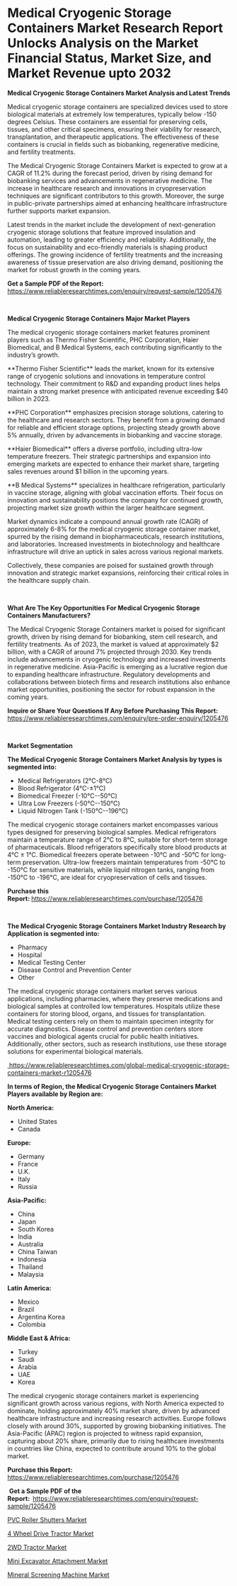 <p><h1>Medical Cryogenic Storage Containers Market Research Report Unlocks Analysis on the Market Financial Status, Market Size, and Market Revenue upto 2032</h1></p><p><strong>Medical Cryogenic Storage Containers Market Analysis and Latest Trends</strong></p>
<p><p>Medical cryogenic storage containers are specialized devices used to store biological materials at extremely low temperatures, typically below -150 degrees Celsius. These containers are essential for preserving cells, tissues, and other critical specimens, ensuring their viability for research, transplantation, and therapeutic applications. The effectiveness of these containers is crucial in fields such as biobanking, regenerative medicine, and fertility treatments.</p><p>The Medical Cryogenic Storage Containers Market is expected to grow at a CAGR of 11.2% during the forecast period, driven by rising demand for biobanking services and advancements in regenerative medicine. The increase in healthcare research and innovations in cryopreservation techniques are significant contributors to this growth. Moreover, the surge in public-private partnerships aimed at enhancing healthcare infrastructure further supports market expansion.</p><p>Latest trends in the market include the development of next-generation cryogenic storage solutions that feature improved insulation and automation, leading to greater efficiency and reliability. Additionally, the focus on sustainability and eco-friendly materials is shaping product offerings. The growing incidence of fertility treatments and the increasing awareness of tissue preservation are also driving demand, positioning the market for robust growth in the coming years.</p></p>
<p><strong>Get a Sample PDF of the Report:&nbsp;</strong> <a href="https://www.reliableresearchtimes.com/enquiry/request-sample/1205476?utm_campaign=2771&utm_medium=2&utm_source=Github&utm_content=ia&utm_term=26032025&utm_id=medical-cryogenic-storage-containers">https://www.reliableresearchtimes.com/enquiry/request-sample/1205476</a></p>
<p>&nbsp;</p>
<p><strong>Medical Cryogenic Storage Containers Major Market Players</strong></p>
<p><p>The medical cryogenic storage containers market features prominent players such as Thermo Fisher Scientific, PHC Corporation, Haier Biomedical, and B Medical Systems, each contributing significantly to the industry’s growth. </p><p>**Thermo Fisher Scientific** leads the market, known for its extensive range of cryogenic solutions and innovations in temperature control technology. Their commitment to R&D and expanding product lines helps maintain a strong market presence with anticipated revenue exceeding $40 billion in 2023.</p><p>**PHC Corporation** emphasizes precision storage solutions, catering to the healthcare and research sectors. They benefit from a growing demand for reliable and efficient storage options, projecting steady growth above 5% annually, driven by advancements in biobanking and vaccine storage.</p><p>**Haier Biomedical** offers a diverse portfolio, including ultra-low temperature freezers. Their strategic partnerships and expansion into emerging markets are expected to enhance their market share, targeting sales revenues around $1 billion in the upcoming years.</p><p>**B Medical Systems** specializes in healthcare refrigeration, particularly in vaccine storage, aligning with global vaccination efforts. Their focus on innovation and sustainability positions the company for continued growth, projecting market size growth within the larger healthcare segment.</p><p>Market dynamics indicate a compound annual growth rate (CAGR) of approximately 6-8% for the medical cryogenic storage container market, spurred by the rising demand in biopharmaceuticals, research institutions, and laboratories. Increased investments in biotechnology and healthcare infrastructure will drive an uptick in sales across various regional markets.</p><p>Collectively, these companies are poised for sustained growth through innovation and strategic market expansions, reinforcing their critical roles in the healthcare supply chain.</p></p>
<p>&nbsp;</p>
<p><strong>What Are The Key Opportunities For Medical Cryogenic Storage Containers Manufacturers?</strong></p>
<p><p>The Medical Cryogenic Storage Containers market is poised for significant growth, driven by rising demand for biobanking, stem cell research, and fertility treatments. As of 2023, the market is valued at approximately $2 billion, with a CAGR of around 7% projected through 2030. Key trends include advancements in cryogenic technology and increased investments in regenerative medicine. Asia-Pacific is emerging as a lucrative region due to expanding healthcare infrastructure. Regulatory developments and collaborations between biotech firms and research institutions also enhance market opportunities, positioning the sector for robust expansion in the coming years.</p></p>
<p><strong>Inquire or Share Your Questions If Any Before Purchasing This Report:</strong> <a href="https://www.reliableresearchtimes.com/enquiry/pre-order-enquiry/1205476?utm_campaign=2771&utm_medium=2&utm_source=Github&utm_content=ia&utm_term=26032025&utm_id=medical-cryogenic-storage-containers">https://www.reliableresearchtimes.com/enquiry/pre-order-enquiry/1205476</a></p>
<p>&nbsp;</p>
<p><strong>Market Segmentation</strong></p>
<p><strong>The Medical Cryogenic Storage Containers Market Analysis by types is segmented into:</strong></p>
<p><ul><li>Medical Refrigerators (2℃-8℃)</li><li>Blood Refrigerator (4℃-±1℃)</li><li>Biomedical Freezer (-10℃--50℃)</li><li>Ultra Low Freezers (-50℃--150℃)</li><li>Liquid Nitrogen Tank (-150℃--196℃)</li></ul></p>
<p><p>The medical cryogenic storage containers market encompasses various types designed for preserving biological samples. Medical refrigerators maintain a temperature range of 2°C to 8°C, suitable for short-term storage of pharmaceuticals. Blood refrigerators specifically store blood products at 4°C ± 1°C. Biomedical freezers operate between -10°C and -50°C for long-term preservation. Ultra-low freezers maintain temperatures from -50°C to -150°C for sensitive materials, while liquid nitrogen tanks, ranging from -150°C to -196°C, are ideal for cryopreservation of cells and tissues.</p></p>
<p><strong>Purchase this Report:&nbsp;</strong><a href="https://www.reliableresearchtimes.com/purchase/1205476?utm_campaign=2771&utm_medium=2&utm_source=Github&utm_content=ia&utm_term=26032025&utm_id=medical-cryogenic-storage-containers">https://www.reliableresearchtimes.com/purchase/1205476</a></p>
<p>&nbsp;</p>
<p><strong>The Medical Cryogenic Storage Containers Market Industry Research by Application is segmented into:</strong></p>
<p><ul><li>Pharmacy</li><li>Hospital</li><li>Medical Testing Center</li><li>Disease Control and Prevention Center</li><li>Other</li></ul></p>
<p><p>The medical cryogenic storage containers market serves various applications, including pharmacies, where they preserve medications and biological samples at controlled low temperatures. Hospitals utilize these containers for storing blood, organs, and tissues for transplantation. Medical testing centers rely on them to maintain specimen integrity for accurate diagnostics. Disease control and prevention centers store vaccines and biological agents crucial for public health initiatives. Additionally, other sectors, such as research institutions, use these storage solutions for experimental biological materials.</p></p>
<p><a href="https://www.reliableresearchtimes.com/global-medical-cryogenic-storage-containers-market-r1205476?utm_campaign=2771&utm_medium=2&utm_source=Github&utm_content=ia&utm_term=26032025&utm_id=medical-cryogenic-storage-containers">&nbsp;https://www.reliableresearchtimes.com/global-medical-cryogenic-storage-containers-market-r1205476</a></p>
<p><strong>In terms of Region, the Medical Cryogenic Storage Containers Market Players available by Region are:</strong></p>
<p>
    <p> <strong> North America: </strong>
        <ul>
            <li>United States</li>
            <li>Canada</li>
        </ul>
        </p> 
    <p> <strong> Europe: </strong>
        <ul>
            <li>Germany</li>
            <li>France</li>
            <li>U.K.</li>
            <li>Italy</li>
            <li>Russia</li>
        </ul>
        </p> 
    <p> <strong> Asia-Pacific: </strong>
        <ul>
            <li>China</li>
            <li>Japan</li>
            <li>South Korea</li>
            <li>India</li>
            <li>Australia</li>
            <li>China Taiwan</li>
            <li>Indonesia</li>
            <li>Thailand</li>
            <li>Malaysia</li>
        </ul>
        </p> 
    <p> <strong> Latin America: </strong>
        <ul>
            <li>Mexico</li>
            <li>Brazil</li>
            <li>Argentina Korea</li>
            <li>Colombia</li>
        </ul>
        </p> 
    <p> <strong> Middle East & Africa: </strong>
        <ul>
            <li>Turkey</li>
            <li>Saudi</li>
            <li>Arabia</li>
            <li>UAE</li>
            <li>Korea</li>
        </ul>
    </p>
    </p>
<p><p>The medical cryogenic storage containers market is experiencing significant growth across various regions, with North America expected to dominate, holding approximately 40% market share, driven by advanced healthcare infrastructure and increasing research activities. Europe follows closely with around 30%, supported by growing biobanking initiatives. The Asia-Pacific (APAC) region is projected to witness rapid expansion, capturing about 20% share, primarily due to rising healthcare investments in countries like China, expected to contribute around 10% to the global market. </p></p>
<p><strong>Purchase this Report: </strong><a href="https://www.reliableresearchtimes.com/purchase/1205476?utm_campaign=2771&utm_medium=2&utm_source=Github&utm_content=ia&utm_term=26032025&utm_id=medical-cryogenic-storage-containers">https://www.reliableresearchtimes.com/purchase/1205476</a></p>
<p>&nbsp;<strong>Get a Sample PDF of the Report:&nbsp;&nbsp;</strong><a href="https://www.reliableresearchtimes.com/enquiry/request-sample/1205476?utm_campaign=2771&utm_medium=2&utm_source=Github&utm_content=ia&utm_term=26032025&utm_id=medical-cryogenic-storage-containers">https://www.reliableresearchtimes.com/enquiry/request-sample/1205476</a></p>
<p><strong></strong></p>
<p><p><a href="https://www.linkedin.com/pulse/projected-pvc-roller-shutters-market-growth-49-cagr-from-cylpe?utm_campaign=2771&utm_medium=2&utm_source=Github&utm_content=ia&utm_term=26032025&utm_id=medical-cryogenic-storage-containers">PVC Roller Shutters Market</a></p><p><a href="https://www.linkedin.com/pulse/comprehensive-study-4-wheel-drive-tractor-market-share-size-qp7ke?utm_campaign=2771&utm_medium=2&utm_source=Github&utm_content=ia&utm_term=26032025&utm_id=medical-cryogenic-storage-containers">4 Wheel Drive Tractor Market</a></p><p><a href="https://www.linkedin.com/pulse/2wd-tractor-market-deployment-global-opportunities-trends-forecast-gja6e?utm_campaign=2771&utm_medium=2&utm_source=Github&utm_content=ia&utm_term=26032025&utm_id=medical-cryogenic-storage-containers">2WD Tractor Market</a></p><p><a href="https://www.linkedin.com/pulse/growth-projections-mini-excavator-attachment-market-expected-nb8ge?utm_campaign=2771&utm_medium=2&utm_source=Github&utm_content=ia&utm_term=26032025&utm_id=medical-cryogenic-storage-containers">Mini Excavator Attachment Market</a></p><p><a href="https://www.linkedin.com/pulse/mineral-screening-machine-market-size-share-analysis-growth-trends-u5yje?utm_campaign=2771&utm_medium=2&utm_source=Github&utm_content=ia&utm_term=26032025&utm_id=medical-cryogenic-storage-containers">Mineral Screening Machine Market</a></p></p>